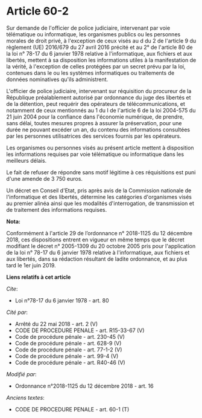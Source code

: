 # Article 60-2

Sur demande de l'officier de police judiciaire, intervenant par voie télématique ou informatique, les organismes publics ou
les personnes morales de droit privé, à l'exception de ceux visés au d du 2 de l'article 9 du règlement (UE) 2016/679 du 27
avril 2016 précité et au 2° de l'article 80 de la loi n° 78-17 du 6 janvier 1978 relative à l'informatique, aux fichiers et
aux libertés, mettent à sa disposition les informations utiles à la manifestation de la vérité, à l'exception de celles
protégées par un secret prévu par la loi, contenues dans le ou les systèmes informatiques ou traitements de données
nominatives qu'ils administrent.

L'officier de police judiciaire, intervenant sur réquisition du procureur de la République préalablement autorisé par
ordonnance du juge des libertés et de la détention, peut requérir des opérateurs de télécommunications, et notamment de ceux
mentionnés au 1 du I de l'article 6 de la loi 2004-575 du 21 juin 2004 pour la confiance dans l'économie numérique, de
prendre, sans délai, toutes mesures propres à assurer la préservation, pour une durée ne pouvant excéder un an, du contenu
des informations consultées par les personnes utilisatrices des services fournis par les opérateurs.

Les organismes ou personnes visés au présent article mettent à disposition les informations requises par voie télématique ou
informatique dans les meilleurs délais.

Le fait de refuser de répondre sans motif légitime à ces réquisitions est puni d'une amende de 3 750 euros.

Un décret en Conseil d'Etat, pris après avis de la Commission nationale de l'informatique et des libertés, détermine les
catégories d'organismes visés au premier alinéa ainsi que les modalités d'interrogation, de transmission et de traitement des
informations requises.

**Nota:**

Conformément à l'article 29 de l’ordonnance n° 2018-1125 du 12 décembre 2018, ces dispositions entrent en vigueur en même
temps que le décret modifiant le décret n° 2005-1309 du 20 octobre 2005 pris pour l'application de la loi n° 78-17 du 6
janvier 1978 relative à l'informatique, aux fichiers et aux libertés, dans sa rédaction résultant de ladite ordonnance, et au
plus tard le 1er juin 2019.

**Liens relatifs à cet article**

_Cite_:

  - Loi n°78-17 du 6 janvier 1978 - art. 80

_Cité par_:

  - Arrêté du 22 mai 2018 - art. 2 (V)
  - CODE DE PROCEDURE PENALE - art. R15-33-67 (V)
  - Code de procédure pénale - art. 230-45 (V)
  - Code de procédure pénale - art. 628-9 (V)
  - Code de procédure pénale - art. 77-1-2 (V)
  - Code de procédure pénale - art. 99-4 (V)
  - Code de procédure pénale - art. R40-46 (V)

_Modifié par_:

  - Ordonnance n°2018-1125 du 12 décembre 2018 - art. 16

_Anciens textes_:

  - CODE DE PROCEDURE PENALE - art. 60-1 (T)
